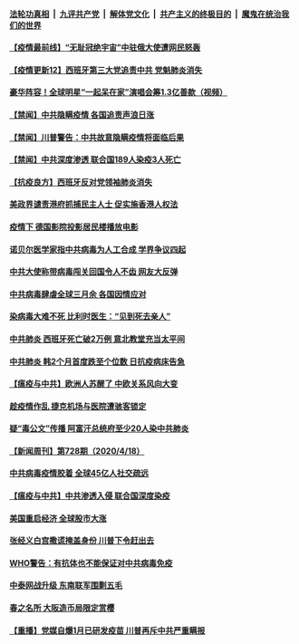 ####  [法轮功真相](../../../../basic/blob/master/README.md?t=04201001) &nbsp;|&nbsp; [九评共产党](../../../../9ping.md/blob/master/README.md?t=04201001) &nbsp;|&nbsp; [解体党文化](../../../../jtdwh.md/blob/master/README.md?t=04201001)  &nbsp;|&nbsp; [共产主义的终极目的](../../../../gczydzjmd.md/blob/master/README.md?t=04201001) &nbsp;|&nbsp; [魔鬼在统治我们的世界](../../../../mgztzwmdsj.md/blob/master/README.md?t=04201001) 

#### [【疫情最前线】“无耻冠绝宇宙”中驻俄大使遭网民怒轰](../pages/prog202/a102826949.md?t=04201001) 

#### [【疫情更新12】西班牙第三大党追责中共 党魁肺炎消失](../pages/prog202/a102826938.md?t=04201001) 

#### [豪华阵容！全球明星“一起呆在家”演唱会筹1.3亿善款（视频）](../pages/prog202/a102826888.md?t=04201001) 

#### [【禁闻】中共隐瞒疫情 各国追责声浪日涨](../pages/prog202/a102826917.md?t=04201001) 

#### [【禁闻】川普警告：中共故意隐瞒疫情将面临后果](../pages/prog202/a102826901.md?t=04201001) 

#### [【禁闻】中共深度渗透 联合国189人染疫3人死亡](../pages/prog202/a102826903.md?t=04201001) 


#### [【抗疫良方】西班牙反对党领袖肺炎消失](../pages/prog202/a102826882.md?t=04201001) 

#### [美政界谴责港府抓捕民主人士 促实施香港人权法](../pages/prog202/a102826841.md?t=04201001) 

#### [疫情下 德国影院投影居民楼播放电影](../pages/prog202/a102826831.md?t=04201001) 

#### [诺贝尔医学家指中共病毒为人工合成 学界争议四起](../pages/prog202/a102826815.md?t=04201001) 

#### [中共大使称带病毒闯关回国令人不齿 网友大反弹](../pages/prog202/a102826805.md?t=04201001) 

#### [中共病毒肆虐全球三月余 各国因情应对](../pages/prog202/a102826779.md?t=04201001) 

#### [染病毒大难不死 比利时医生：“见到死去亲人”](../pages/prog202/a102826768.md?t=04201001) 

#### [中共肺炎 西班牙死亡破2万例 意北教堂充当太平间](../pages/prog202/a102826629.md?t=04201001) 

#### [中共肺炎 韩2个月首度跌至个位数 日抗疫病床告急](../pages/prog202/a102826599.md?t=04201001) 

#### [【瘟疫与中共】欧洲人苏醒了 中欧关系风向大变](../pages/prog202/a102826583.md?t=04201001) 

#### [趁疫情作乱 捷克机场与医院遭骇客锁定](../pages/prog202/a102826580.md?t=04201001) 

#### [疑“毒公文”传播 阿富汗总统府至少20人染中共肺炎](../pages/prog202/a102826556.md?t=04201001) 

#### [【新闻周刊】第728期（2020/4/18）](../pages/prog202/a102826496.md?t=04201001) 

#### [中共病毒疫情胶着 全球45亿人社交疏远](../pages/prog202/a102826274.md?t=04201001) 

#### [【瘟疫与中共】中共渗透入侵 联合国深度染疫](../pages/prog202/a102826528.md?t=04201001) 


#### [美国重启经济 全球股市大涨](../pages/prog202/a102826282.md?t=04201001) 

#### [张经义白宫撒谎掩盖身份 川普下令赶出去](../pages/prog202/a102826414.md?t=04201001) 

#### [WHO警告：有抗体也不能保证对中共病毒免疫](../pages/prog202/a102826385.md?t=04201001) 


#### [中泰网战升级 东南联军围剿五毛](../pages/prog202/a102826307.md?t=04201001) 

#### [春之名所 大阪造币局限定赏樱](../pages/prog202/a102826324.md?t=04201001) 

#### [【重播】党媒自爆1月已研发疫苗 川普再斥中共严重瞒报](../pages/prog202/a102825306.md?t=04201001) 

